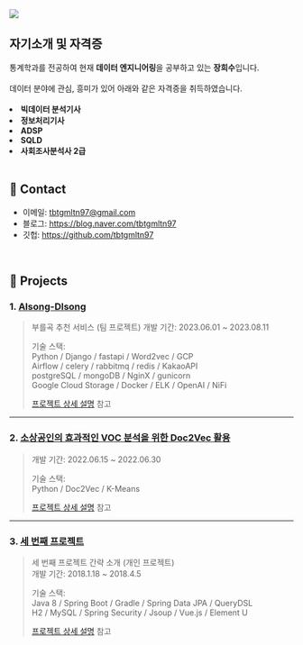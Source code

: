 <img src="https://capsule-render.vercel.app/api?type=rounded&color=auto&height=200&section=header&text=portfolio&fontSize=90" />


<div align=left><h2> 자기소개 및 자격증 </h2></div>
<div align=left>
통계학과를 전공하여
현재 <b>데이터 엔지니어링</b>을 공부하고 있는 <b>장희수</b>입니다.<br>
  <br>
데이터 분야에 관심, 흥미가 있어 아래와 같은 자격증을 취득하였습니다.<br>
  <br>
<li><b>빅데이터 분석기사</b></li>
<li><b>정보처리기사</b></li>
<li><b>ADSP</b></li>
<li><b>SQLD</b></li>
<li><b>사회조사분석사 2급</b></li>
</div>
</br>

## :pushpin: Contact
- 이메일: tbtgmltn97@gmail.com
- 블로그: https://blog.naver.com/tbtgmltn97
- 깃헙: https://github.com/tbtgmltn97

</br>

## :pushpin: Projects
### 1. [Alsong-Dlsong](https://github.com/romantiveloper/Alsong-Dlsong)
>부를곡 추천 서비스 (팀 프로젝트)
>개발 기간: 2023.06.01 ~ 2023.08.11  
>  
>기술 스택:  
>Python / Django / fastapi / Word2vec / GCP <br>
>Airflow / celery / rabbitmq / redis / KakaoAPI <br>
>postgreSQL / mongoDB / NginX / gunicorn <br>
>Google Cloud Storage / Docker / ELK / OpenAI / NiFi <br>
>  
>[프로젝트 상세 설명](https://github.com/tbtgmltn97/portfolio/blob/main/%ED%8F%AC%ED%8A%B8%ED%8F%B4%EB%A6%AC%EC%98%A4/Alsong-Dlsong.md) 참고

---

### 2. [소상공인의 효과적인 VOC 분석을 위한 Doc2Vec 활용](https://github.com/tbtgmltn97/VOC-kmeans)
>개발 기간: 2022.06.15 ~ 2022.06.30  
>
>기술 스택:  
>Python / Doc2Vec / K-Means    
>  
>[프로젝트 상세 설명](https://github.com/tbtgmltn97/VOC-kmeans) 참고

---

### 3. [세 번째 프로젝트]()
>세 번째 프로젝트 간략 소개  (개인 프로젝트)  
>개발 기간: 2018.1.18 ~ 2018.4.5  
>  
>기술 스택:  
>Java 8 / Spring Boot / Gradle / Spring Data JPA / QueryDSL  
>H2 / MySQL / Spring Security / Jsoup / Vue.js / Element U  
>  
>[프로젝트 상세 설명](https://github.com/Integerous/goQuality) 참고
